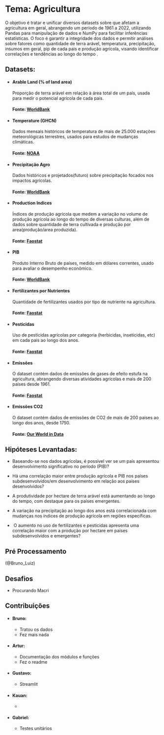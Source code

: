 # Tema: Agricultura

O objetivo é tratar e unificar diversos datasets sobre que afetam a agricultura em geral, abrangendo um período de 1961 a 2022, utilizando Pandas para manipulação de dados e NumPy para facilitar inferências estatísticas. O foco é garantir a integridade dos dados e permitir análises sobre fatores como quantidade de terra arável, temperatura, precipitação, insumos em geral, pip de cada pais e produção agrícola, visando identificar correlações e tendências ao longo do tempo	.  

## Datasets:

- #### Arable Land (% of land area)
	Proporção de terra arável em relação à área total de um país, usada para medir o potencial agrícola de cada pais.
	#### Fonte: [WorldBank](https://data.worldbank.org/indicator/AG.LND.ARBL.ZS)

- #### Temperature (GHCN)
	Dados mensais históricos de temperatura de mais de 25.000 estações meteorológicas terrestres, usados para estudos de mudanças climáticas.
	#### Fonte: [NOAA](https://www.ncei.noaa.gov/products/land-based-station/global-historical-climatology-network-monthly)

- #### Precipitação Agro
	Dados históricos e projetados(futuro) sobre precipitação focados nos impactos agrícolas.
	#### Fonte: [WorldBank](https://climateknowledgeportal.worldbank.org/download-data)

- #### Production Indices
	Índices de produção agrícola que medem a variação no volume de produção agrícola ao longo do tempo de diversas culturas, além de dados sobre quantidade de terra cultivada e produção por area(produção/area produzida).
	#### Fonte: [Faostat](https://www.fao.org/faostat/en/#data/QI)

- #### PIB
	Produto Interno Bruto de países, medido em dólares correntes, usado para avaliar o desempenho econômico.
	#### Fonte: [WorldBank](https://data.worldbank.org/indicator/NY.GDP.MKTP.CD)

- #### Fertilizantes por Nutrientes
	Quantidade de fertilizantes usados por tipo de nutriente na agricultura.
	#### Fonte: [Faostat](https://www.fao.org/faostat/en/#data/RFN)

- #### Pesticidas
	Uso de pesticidas agrícolas por categoria (herbicidas, inseticidas, etc) em cada pais ao longo dos anos.
	#### Fonte: [Faostat](https://www.fao.org/faostat/en/#data/RP)

- #### Emissões
	O dataset contém dados de emissões de gases de efeito estufa na agricultura, abrangendo diversas atividades agrícolas e mais de 200 países desde 1961.
	#### Fonte: [Faostat](https://www.fao.org/faostat/en/##data/GT)

- #### Emissões CO2
	O dataset contém dados de emissões de CO2 de mais de 200 países ao longo dos anos, desde 1750.
	#### Fonte: [Our World in Data](https://ourworldindata.org/co2-emissions)


## Hipóteses Levantadas:

- Baseando-se nos dados agrícolas, é possível ver se um país apresentou desenvolvimento significativo no período (PIB)?

- Há uma correlação maior entre produção agrícola e PIB nos países subdesenvolvidos/em desenvolvimento em relação aos países desenvolvidos?

- A produtividade por hectare de terra arável está aumentando ao longo do tempo, com destaque para os países emergentes.

- A variação na precipitação ao longo dos anos está correlacionada com mudanças nos índices de produção agrícola em regiões específicas.

-  O aumento no uso de fertilizantes e pesticidas apresenta uma correlação maior com a produção por hectare em países subdesenvolvidos e emergentes?


## Pré Processamento 
(@Bruno_Luiz)


## Desafios 
- Procurando Macri

## Contribuições
- #### Bruno:
	- Tratou os dados
	- Fez mais nada

- #### Artur: 
	- Documentação dos módulos e funções
	- Fez o readme

- #### Gustavo:
	- Streamlit

- #### Kauan:
	- 

- #### Gabriel:
	- Testes unitários
